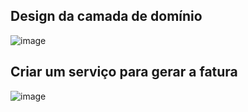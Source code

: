 ## Design da camada de domínio
![image](https://github.com/devjleonardo/assets/blob/main/interfaces-java/01%20-%20Solu%C3%A7%C3%A3o%20do%20problema%20-%20sem%20interface/Design%20da%20camada%20de%20dom%C3%ADnio.png)

## Criar um serviço para gerar a fatura
![image](https://github.com/devjleonardo/assets/blob/main/interfaces-java/01%20-%20Solu%C3%A7%C3%A3o%20do%20problema%20-%20sem%20interface/Servi%C3%A7o%20para%20gerar%20a%20fatura.png)
